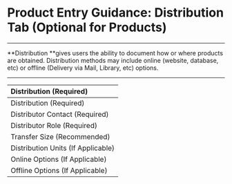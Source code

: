 # Product Entry Guidance: Distribution Tab \(Optional for Products\)

---

**Distribution **gives users the ability to document how or where products are obtained. Distribution methods may include online \(website, database, etc\) or offline \(Delivery via Mail, Library, etc\) options.

---

| Distribution \(Required\) |
| :--- |
| Distribution \(Required\) |
| Distributor Contact \(Required\) |
| Distributor Role \(Required\) |
| Transfer Size \(Recommended\) |
| Distribution Units \(If Applicable\) |
| Online Options \(If Applicable\) |
| Offline Options \(If Applicable\) |



